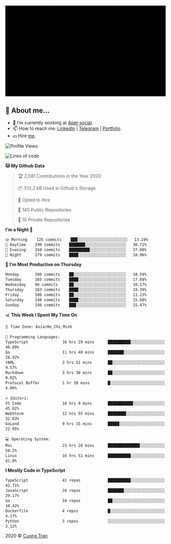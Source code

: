 ![banner](https://raw.githubusercontent.com/103cuong/103cuong/master/banner.gif)

## 🦄 About me...

- 🚀 I’m currently working at [4pet-social](https://github.com/4pet-social).
- 📫 How to reach me: [LinkedIn](https://linkedin.com/in/103cuong) | [Telegram](https://t.me/cuong103) | [Portfolio](https://103cuong.github.io/).
- 💵 Hire [me](mailto:103cuong@gmail.com).

<!--START_SECTION:waka-->
![Profile Views](http://img.shields.io/badge/Profile%20Views-188-blue)

![Lines of code](https://img.shields.io/badge/From%20Hello%20World%20I%27ve%20Written-17.5%20million%20lines%20of%20code-blue)

**🐱 My Github Data** 

> 🏆 2,081 Contributions in the Year 2020
 > 
> 📦 512.2 kB Used in Github's Storage 
 > 
> 💼 Opted to Hire
 > 
> 📜 140 Public Repositories
 > 
> 🔑 10 Private Repositories 

**I'm a Night 🦉** 

```text
🌞 Morning    125 commits    ███░░░░░░░░░░░░░░░░░░░░░░   13.24% 
🌆 Daytime    290 commits    ███████░░░░░░░░░░░░░░░░░░   30.72% 
🌃 Evening    350 commits    █████████░░░░░░░░░░░░░░░░   37.08% 
🌙 Night      179 commits    ████░░░░░░░░░░░░░░░░░░░░░   18.96%

```
📅 **I'm Most Productive on Thursday** 

```text
Monday       100 commits    ██░░░░░░░░░░░░░░░░░░░░░░░   10.59% 
Tuesday      165 commits    ████░░░░░░░░░░░░░░░░░░░░░   17.48% 
Wednesday    96 commits     ██░░░░░░░░░░░░░░░░░░░░░░░   10.17% 
Thursday     183 commits    ████░░░░░░░░░░░░░░░░░░░░░   19.39% 
Friday       106 commits    ██░░░░░░░░░░░░░░░░░░░░░░░   11.23% 
Saturday     148 commits    ████░░░░░░░░░░░░░░░░░░░░░   15.68% 
Sunday       146 commits    ███░░░░░░░░░░░░░░░░░░░░░░   15.47%

```


📊 **This Week I Spent My Time On** 

```text
⌚︎ Time Zone: Asia/Ho_Chi_Minh

💬 Programming Languages: 
TypeScript               16 hrs 29 mins      ██████████░░░░░░░░░░░░░░░   40.89% 
Go                       11 hrs 40 mins      ███████░░░░░░░░░░░░░░░░░░   28.92% 
YAML                     3 hrs 51 mins       ██░░░░░░░░░░░░░░░░░░░░░░░   9.57% 
Markdown                 3 hrs 38 mins       ██░░░░░░░░░░░░░░░░░░░░░░░   9.02% 
Protocol Buffer          1 hr 38 mins        █░░░░░░░░░░░░░░░░░░░░░░░░   4.06%

🔥 Editors: 
VS Code                  18 hrs 9 mins       ███████████░░░░░░░░░░░░░░   45.02% 
WebStorm                 12 hrs 55 mins      ████████░░░░░░░░░░░░░░░░░   32.03% 
GoLand                   9 hrs 15 mins       █████░░░░░░░░░░░░░░░░░░░░   22.95%

💻 Operating System: 
Mac                      23 hrs 28 mins      ██████████████░░░░░░░░░░░   58.2% 
Linux                    16 hrs 51 mins      ██████████░░░░░░░░░░░░░░░   41.8%

```

**I Mostly Code in TypeScript** 

```text
TypeScript               41 repos            ██████████░░░░░░░░░░░░░░░   42.71% 
JavaScript               28 repos            ███████░░░░░░░░░░░░░░░░░░   29.17% 
Go                       10 repos            ██░░░░░░░░░░░░░░░░░░░░░░░   10.42% 
Dockerfile               4 repos             █░░░░░░░░░░░░░░░░░░░░░░░░   4.17% 
Python                   3 repos             ░░░░░░░░░░░░░░░░░░░░░░░░░   3.12%

```



<!--END_SECTION:waka-->

2020 © [Cuong Tran](https://github.com/103cuong)
